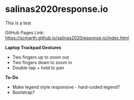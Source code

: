 # salinas2020response.io

This is a test

GitHub Pages Link: https://scmarth.github.io/salinas2020response.io/index.html

**Laptop Trackpad Gestures**
* Two fingers up to zoom out
* Two fingers down to zoom in
* Double-tap + hold to pan

**To-Do**

* Make legend style responsive - hard-coded legend?
* Bootstrap?
